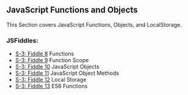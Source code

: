 ## JavaScript Functions and Objects

This Section covers JavaScript Functions, Objects, and LocalStorage.

### JSFiddles:

 * [S-3: Fiddle 8](https://jsfiddle.net/RMFrenette/3tnu9sbj/) Functions
 * [S-3: Fiddle 9](https://jsfiddle.net/RMFrenette/71y689kt/) Function Scope
 * [S-3: Fiddle 10](https://jsfiddle.net/RMFrenette/quv4umjh/) JavaScript Objects
 * [S-3: Fiddle 11](https://jsfiddle.net/RMFrenette/zjg5oso1/) JavaScript Object Methods
 * [S-3: Fiddle 12](https://jsfiddle.net/RMFrenette/wfpc19zq/) Local Storage
 * [S-3: Fiddle 13](https://jsfiddle.net/RMFrenette/k33r2v8d/) ES6 Functions
 